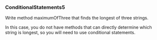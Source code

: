 ### ConditionalStatements5

Write method maximumOfThree that finds the longest of three strings.

In this case, you do not have methods that can directly determine which string is longest, so you will need to use conditional statements.